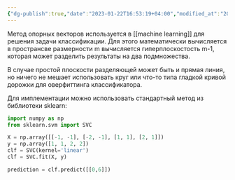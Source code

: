 ```yaml
---
{"dg-publish":true,"date":"2023-01-22T16:53:19+04:00","modified_at":"2023-01-22T17:00:31+04:00","permalink":"/metod-opornyh-vektorov/","dgPassFrontmatter":true}
---
```



Метод опорных векторов используется в [[machine learning]] для решения задачи классификации. Для этого математически вычисляется в пространсве размерности m вычисляется гиперплоскостость m-1, которая может разделить результаты на два подмножества.

В случае простой плоскости разделяющей может быть и прямая линия, но ничего не мешает использовать круг или что-то типа гладкой кривой дорожки для оверфиттинга классификатора.

Для имплементации можно использовать стандартный метод из библиотеки sklearn:

```python
import numpy as np
from sklearn.svm import SVC

X = np.array([[-1, -1], [-2, -1], [1, 1], [2, 1]])
y = np.array([1, 1, 2, 2])
clf = SVC(kernel='linear')
clf = SVC.fit(X, y)

prediction = clf.predict([[0,6]])
```
